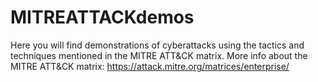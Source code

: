 # MITREATTACKdemos
Here you will find demonstrations of cyberattacks using the tactics and techniques mentioned in the MITRE ATT&CK matrix. More info about the MITRE ATT&CK matrix: https://attack.mitre.org/matrices/enterprise/
